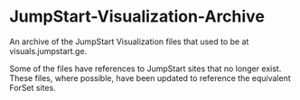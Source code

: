 # JumpStart-Visualization-Archive
An archive of the JumpStart Visualization files that used to be at visuals.jumpstart.ge.

Some of the files have references to JumpStart sites that no longer exist. These files, where possible, have been updated to reference the equivalent ForSet sites.



